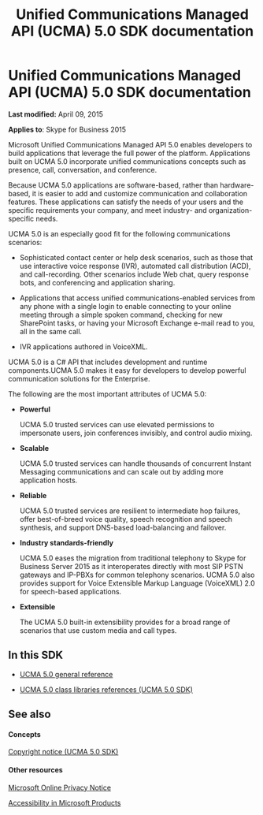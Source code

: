 ﻿---
title: Unified Communications Managed API (UCMA) 5.0 SDK documentation
TOCTitle: Unified Communications Managed API (UCMA) 5.0 SDK documentation
ms:assetid: 2c531489-0d65-4715-819e-22045a1090a2
ms:mtpsurl: https://msdn.microsoft.com/en-us/library/Dn454984(v=office.16)
ms:contentKeyID: 65240113
ms.date: 07/27/2015
mtps_version: v=office.16
---

# Unified Communications Managed API (UCMA) 5.0 SDK documentation


**Last modified:** April 09, 2015

**Applies to**: Skype for Business 2015

Microsoft Unified Communications Managed API 5.0 enables developers to build applications that leverage the full power of the platform. Applications built on UCMA 5.0 incorporate unified communications concepts such as presence, call, conversation, and conference.

Because UCMA 5.0 applications are software-based, rather than hardware-based, it is easier to add and customize communication and collaboration features. These applications can satisfy the needs of your users and the specific requirements your company, and meet industry- and organization-specific needs.

UCMA 5.0 is an especially good fit for the following communications scenarios:

  - Sophisticated contact center or help desk scenarios, such as those that use interactive voice response (IVR), automated call distribution (ACD), and call-recording. Other scenarios include Web chat, query response bots, and conferencing and application sharing.

  - Applications that access unified communications-enabled services from any phone with a single login to enable connecting to your online meeting through a simple spoken command, checking for new SharePoint tasks, or having your Microsoft Exchange e-mail read to you, all in the same call.

  - IVR applications authored in VoiceXML.

UCMA 5.0 is a C\# API that includes development and runtime components.UCMA 5.0 makes it easy for developers to develop powerful communication solutions for the Enterprise.

The following are the most important attributes of UCMA 5.0:

  - **Powerful**
    
    UCMA 5.0 trusted services can use elevated permissions to impersonate users, join conferences invisibly, and control audio mixing.

  - **Scalable**
    
    UCMA 5.0 trusted services can handle thousands of concurrent Instant Messaging communications and can scale out by adding more application hosts.

  - **Reliable**
    
    UCMA 5.0 trusted services are resilient to intermediate hop failures, offer best-of-breed voice quality, speech recognition and speech synthesis, and support DNS-based load-balancing and failover.

  - **Industry standards-friendly**
    
    UCMA 5.0 eases the migration from traditional telephony to Skype for Business Server 2015 as it interoperates directly with most SIP PSTN gateways and IP-PBXs for common telephony scenarios. UCMA 5.0 also provides support for Voice Extensible Markup Language (VoiceXML) 2.0 for speech-based applications.

  - **Extensible**
    
    The UCMA 5.0 built-in extensibility provides for a broad range of scenarios that use custom media and call types.

## In this SDK

  - [UCMA 5.0 general reference](ucma-5-0-general-reference.md)

  - [UCMA 5.0 class libraries references (UCMA 5.0 SDK)](https://msdn.microsoft.com/en-us/library/dn454985\(v=office.16\))

## See also

#### Concepts

[Copyright notice (UCMA 5.0 SDK)](https://msdn.microsoft.com/en-us/library/dn454986\(v=office.16\))

#### Other resources

[Microsoft Online Privacy Notice](http://go.microsoft.com/fwlink/?linkid=207069)

[Accessibility in Microsoft Products](http://go.microsoft.com/fwlink/?linkid=205790)

